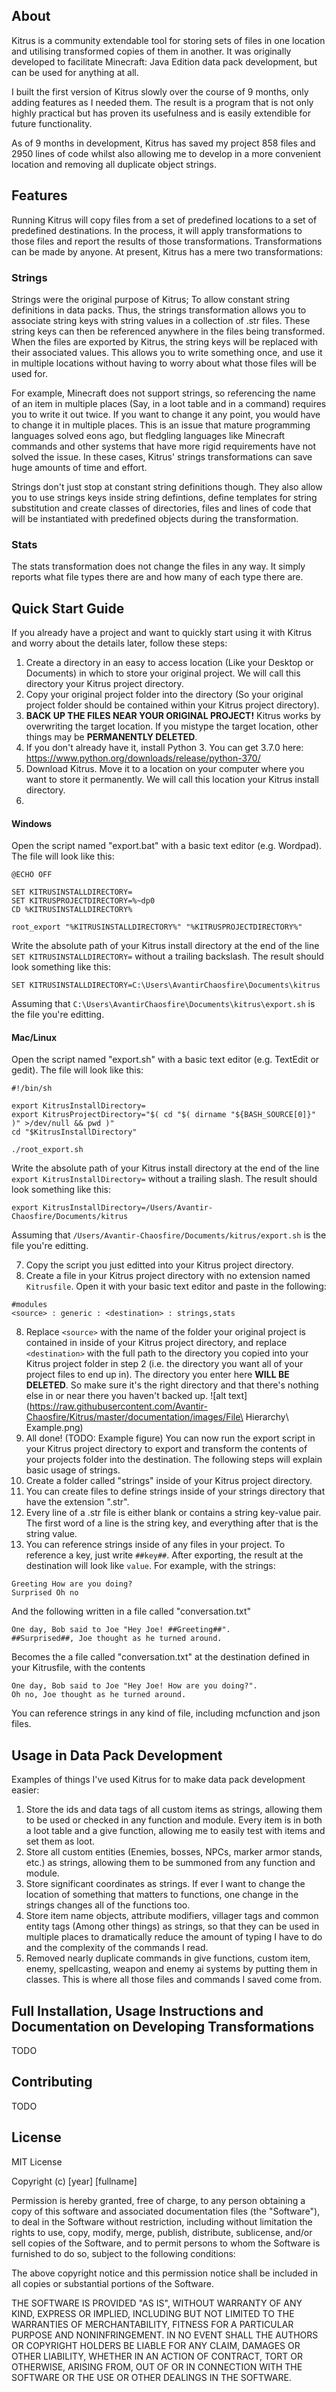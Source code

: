 ## About

Kitrus is a community extendable tool for storing sets of files in one location and utilising transformed copies of them in another. It was originally developed to facilitate Minecraft: Java Edition data pack development, but can be used for anything at all.

I built the first version of Kitrus slowly over the course of 9 months, only adding features as I needed them. The result is a program that is not only highly practical but has proven its usefulness and is easily extendible for future functionality.

As of 9 months in development, Kitrus has saved my project 858 files and 2950 lines of code whilst also allowing me to develop in a more convenient location and removing all duplicate object strings.

## Features

Running Kitrus will copy files from a set of predefined locations to a set of predefined destinations. In the process, it will apply transformations to those files and report the results of those transformations. Transformations can be made by anyone. At present, Kitrus has a mere two transformations:

### Strings

Strings were the original purpose of Kitrus; To allow constant string definitions in data packs. Thus, the strings transformation allows you to associate string keys with string values in a collection of .str files. These string keys can then be referenced anywhere in the files being transformed. When the files are exported by Kitrus, the string keys will be replaced with their associated values. This allows you to write something once, and use it in multiple locations without having to worry about what those files will be used for.

For example, Minecraft does not support strings, so referencing the name of an item in multiple places (Say, in a loot table and in a command) requires you to write it out twice. If you want to change it any point, you would have to change it in multiple places. This is an issue that mature programming languages solved eons ago, but fledgling languages like Minecraft commands and other systems that have more rigid requirements have not solved the issue. In these cases, Kitrus' strings transformations can save huge amounts of time and effort.

Strings don't just stop at constant string definitions though. They also allow you to use strings keys inside string defintions, define templates for string substitution and create classes of directories, files and lines of code that will be instantiated with predefined objects during the transformation.

### Stats

The stats transformation does not change the files in any way. It simply reports what file types there are and how many of each type there are.

## Quick Start Guide

If you already have a project and want to quickly start using it with Kitrus and worry about the details later, follow these steps:

1. Create a directory in an easy to access location (Like your Desktop or Documents) in which to store your original project. We will call this directory your Kitrus project directory.
2. Copy your original project folder into the directory (So your original project folder should be contained within your Kitrus project directory).
3. **BACK UP THE FILES NEAR YOUR ORIGINAL PROJECT!** Kitrus works by overwriting the target location. If you mistype the target location, other things may be **PERMANENTLY DELETED**.
4. If you don't already have it, install Python 3. You can get 3.7.0 here: https://www.python.org/downloads/release/python-370/
5. Download Kitrus. Move it to a location on your computer where you want to store it permanently. We will call this location your Kitrus install directory.
6.

#### Windows

Open the script named "export.bat" with a basic text editor (e.g. Wordpad). The file will look like this:
```
@ECHO OFF

SET KITRUSINSTALLDIRECTORY=
SET KITRUSPROJECTDIRECTORY=%~dp0
CD %KITRUSINSTALLDIRECTORY%

root_export "%KITRUSINSTALLDIRECTORY%" "%KITRUSPROJECTDIRECTORY%"
```
Write the absolute path of your Kitrus install directory at the end of the line `SET KITRUSINSTALLDIRECTORY=` without a trailing backslash. The result should look something like this:
```
SET KITRUSINSTALLDIRECTORY=C:\Users\AvantirChaosfire\Documents\kitrus
```
Assuming that `C:\Users\AvantirChaosfire\Documents\kitrus\export.sh` is the file you're editting.

#### Mac/Linux

Open the script named "export.sh" with a basic text editor (e.g. TextEdit or gedit). The file will look like this:
```
#!/bin/sh

export KitrusInstallDirectory=
export KitrusProjectDirectory="$( cd "$( dirname "${BASH_SOURCE[0]}" )" >/dev/null && pwd )"
cd "$KitrusInstallDirectory"

./root_export.sh
```
Write the absolute path of your Kitrus install directory at the end of the line `export KitrusInstallDirectory=` without a trailing slash. The result should look something like this:
```
export KitrusInstallDirectory=/Users/Avantir-Chaosfire/Documents/kitrus
```
Assuming that `/Users/Avantir-Chaosfire/Documents/kitrus/export.sh` is the file you're editting.

7. Copy the script you just editted into your Kitrus project directory.
8. Create a file in your Kitrus project directory with no extension named `Kitrusfile`. Open it with your basic text editor and paste in the following:

```
#modules
<source> : generic : <destination> : strings,stats
```

8. Replace `<source>` with the name of the folder your original project is contained in inside of your Kitrus project directory, and replace `<destination>` with the full path to the directory you copied into your Kitrus project folder in step 2 (i.e. the directory you want all of your project files to end up in). The directory you enter here **WILL BE DELETED**. So make sure it's the right directory and that there's nothing else in or near there you haven't backed up.
![alt text](https://raw.githubusercontent.com/Avantir-Chaosfire/Kitrus/master/documentation/images/File\ Hierarchy\ Example.png)
9. All done! (TODO: Example figure) You can now run the export script in your Kitrus project directory to export and transform the contents of your projects folder into the destination. The following steps will explain basic usage of strings.
10. Create a folder called "strings" inside of your Kitrus project directory.
11. You can create files to define strings inside of your strings directory that have the extension ".str".
12. Every line of a .str file is either blank or contains a string key-value pair. The first word of a line is the string key, and everything after that is the string value.
13. You can reference strings inside of any files in your project. To reference a key, just write `##key##`. After exporting, the result at the destination will look like `value`. For example, with the strings:
```
Greeting How are you doing?
Surprised Oh no
```
And the following written in a file called "conversation.txt"
```
One day, Bob said to Joe "Hey Joe! ##Greeting##".
##Surprised##, Joe thought as he turned around.
```
Becomes the a file called "conversation.txt" at the destination defined in your Kitrusfile, with the contents
```
One day, Bob said to Joe "Hey Joe! How are you doing?".
Oh no, Joe thought as he turned around.
```
You can reference strings in any kind of file, including mcfunction and json files.

## Usage in Data Pack Development

Examples of things I've used Kitrus for to make data pack development easier:

1. Store the ids and data tags of all custom items as strings, allowing them to be used or checked in any function and module. Every item is in both a loot table and a give function, allowing me to easily test with items and set them as loot.
2. Store all custom entities (Enemies, bosses, NPCs, marker armor stands, etc.) as strings, allowing them to be summoned from any function and module.
3. Store significant coordinates as strings. If ever I want to change the location of something that matters to functions, one change in the strings changes all of the functions too.
4. Store item name objects, attribute modifiers, villager tags and common entity tags (Among other things) as strings, so that they can be used in multiple places to dramatically reduce the amount of typing I have to do and the complexity of the commands I read.
5. Removed nearly duplicate commands in give functions, custom item, enemy, spellcasting, weapon and enemy ai systems by putting them in classes. This is where all those files and commands I saved come from.

## Full Installation, Usage Instructions and Documentation on Developing Transformations

TODO

## Contributing

TODO

## License

MIT License

Copyright (c) [year] [fullname]

Permission is hereby granted, free of charge, to any person obtaining a copy
of this software and associated documentation files (the "Software"), to deal
in the Software without restriction, including without limitation the rights
to use, copy, modify, merge, publish, distribute, sublicense, and/or sell
copies of the Software, and to permit persons to whom the Software is
furnished to do so, subject to the following conditions:

The above copyright notice and this permission notice shall be included in all
copies or substantial portions of the Software.

THE SOFTWARE IS PROVIDED "AS IS", WITHOUT WARRANTY OF ANY KIND, EXPRESS OR
IMPLIED, INCLUDING BUT NOT LIMITED TO THE WARRANTIES OF MERCHANTABILITY,
FITNESS FOR A PARTICULAR PURPOSE AND NONINFRINGEMENT. IN NO EVENT SHALL THE
AUTHORS OR COPYRIGHT HOLDERS BE LIABLE FOR ANY CLAIM, DAMAGES OR OTHER
LIABILITY, WHETHER IN AN ACTION OF CONTRACT, TORT OR OTHERWISE, ARISING FROM,
OUT OF OR IN CONNECTION WITH THE SOFTWARE OR THE USE OR OTHER DEALINGS IN THE
SOFTWARE.